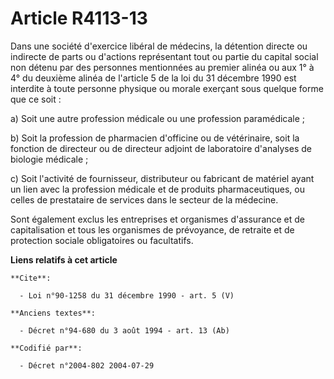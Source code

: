 # Article R4113-13

Dans une société d'exercice libéral de médecins, la détention directe ou indirecte de parts ou d'actions représentant tout ou
partie du capital social non détenu par des personnes mentionnées au premier alinéa ou aux 1° à 4° du deuxième alinéa de
l'article 5 de la loi du 31 décembre 1990 est interdite à toute personne physique ou morale exerçant sous quelque forme que
ce soit : 

a) Soit une autre profession médicale ou une profession paramédicale ; 

b) Soit la profession de pharmacien d'officine ou de vétérinaire, soit la fonction de directeur ou de directeur adjoint de
laboratoire d'analyses de biologie médicale ; 

c) Soit l'activité de fournisseur, distributeur ou fabricant de matériel ayant un lien avec la profession médicale et de
produits pharmaceutiques, ou celles de prestataire de services dans le secteur de la médecine. 

Sont également exclus les entreprises et organismes d'assurance et de capitalisation et tous les organismes de prévoyance, de
retraite et de protection sociale obligatoires ou facultatifs.

**Liens relatifs à cet article**

	**Cite**:

	  - Loi n°90-1258 du 31 décembre 1990 - art. 5 (V)

	**Anciens textes**:

	  - Décret n°94-680 du 3 août 1994 - art. 13 (Ab)

	**Codifié par**:

	  - Décret n°2004-802 2004-07-29
